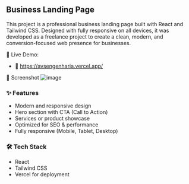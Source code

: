 ## Business Landing Page
This project is a professional business landing page built with React and Tailwind CSS. Designed with fully responsive on all devices, it was developed as a freelance project to create a clean, modern, and conversion-focused web presence for businesses.

🚀 Live Demo:
- 🔗 https://avsengenharia.vercel.app/

📸 Screenshot
![image](https://github.com/user-attachments/assets/d702cfc0-243d-48e6-9866-1f6aa463c67d)


### ✨ Features
- Modern and responsive design  
- Hero section with CTA (Call to Action)  
- Services or product showcase  
- Optimized for SEO & performance  
- Fully responsive (Mobile, Tablet, Desktop)

### 🛠️ Tech Stack
- React
- Tailwind CSS
- Vercel for deployment

